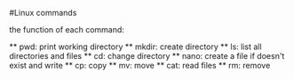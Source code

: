 #Linux commands

the function of each command:

** pwd: print working directory
** mkdir: create directory
** ls: list all directories and files
** cd: change directory
** nano: create a file if doesn't exist and write 
** cp: copy
** mv: move 
** cat: read files
** rm: remove 
